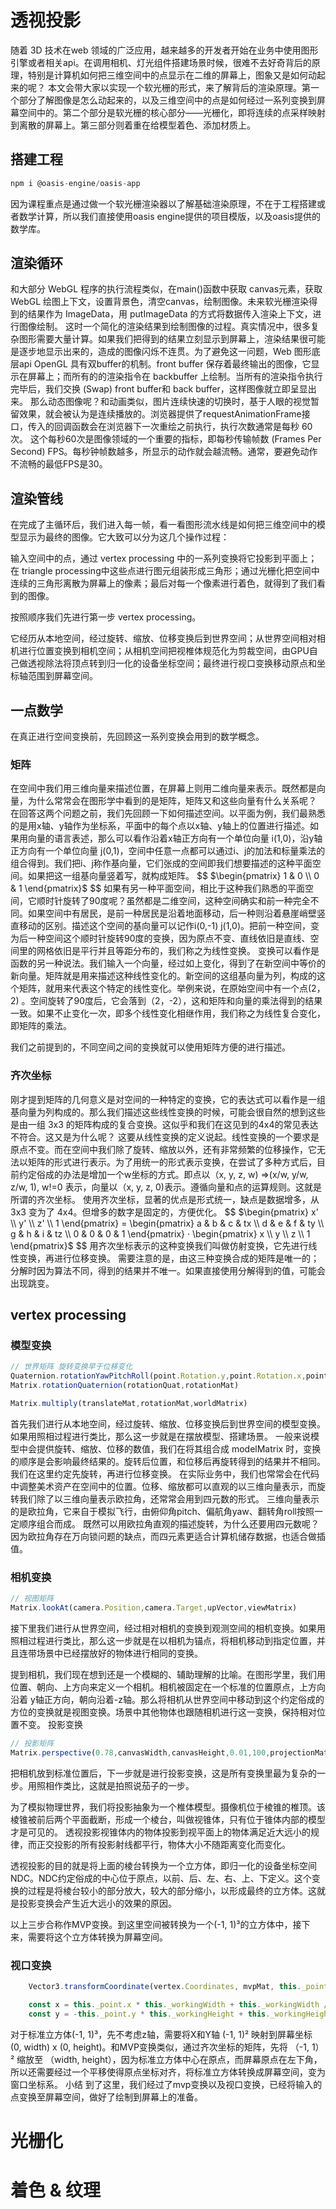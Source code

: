 # 透视投影
随着 3D 技术在web 领域的广泛应用，越来越多的开发者开始在业务中使用图形引擎或者相关api。在调用相机、灯光组件搭建场景时候，很难不去好奇背后的原理，特别是计算机如何把三维空间中的点显示在二维的屏幕上，图象又是如何动起来的呢？
本文会带大家以实现一个软光栅的形式，来了解背后的渲染原理。第一个部分了解图像是怎么动起来的，以及三维空间中的点是如何经过一系列变换到屏幕空间中的。第二个部分是软光栅的核心部分——光栅化，即将连续的点采样映射到离散的屏幕上。第三部分则着重在给模型着色、添加材质上。
## 搭建工程
```ts
npm i @oasis-engine/oasis-app
```
因为课程重点是通过做一个软光栅渲染器以了解基础渲染原理，不在于工程搭建或者数学计算，所以我们直接使用oasis engine提供的项目模版，以及oasis提供的数学库。

## 渲染循环
和大部分 WebGL 程序的执行流程类似，在main()函数中获取 canvas元素，获取 WebGL 绘图上下文，设置背景色，清空canvas，绘制图像。未来软光栅渲染得到的结果作为 ImageData，用 putImageData 的方式将数据传入渲染上下文，进行图像绘制。
这时一个简化的渲染结果到绘制图像的过程。真实情况中，很多复杂图形需要大量计算。如果我们把得到的结果立刻显示到屏幕上，渲染结果很可能是逐步地显示出来的，造成的图像闪烁不连贯。为了避免这一问题，Web 图形底层api OpenGL 具有双buffer的机制。front buffer 保存着最终输出的图像，它显示在屏幕上；而所有的的渲染指令在 backbuffer 上绘制。当所有的渲染指令执行完毕后，我们交换 (Swap) front buffer和 back buffer，这样图像就立即呈显出来。
那么动态图像呢？和动画类似，图片连续快速的切换时，基于人眼的视觉暂留效果，就会被认为是连续播放的。浏览器提供了requestAnimationFrame接口，传入的回调函数会在浏览器下一次重绘之前执行，执行次数通常是每秒 60 次。
这个每秒60次是图像领域的一个重要的指标，即每秒传输帧数 (Frames Per Second) FPS。每秒钟帧数越多，所显示的动作就会越流畅。通常，要避免动作不流畅的最低FPS是30。

## 渲染管线
在完成了主循环后，我们进入每一帧，看一看图形流水线是如何把三维空间中的模型显示为最终的图像。它大致可以分为这几个操作过程：


输入空间中的点，通过 vertex processing 中的一系列变换将它投影到平面上；在 triangle processing中这些点进行图元组装形成三角形；通过光栅化把空间中连续的三角形离散为屏幕上的像素；最后对每一个像素进行着色，就得到了我们看到的图像。

按照顺序我们先进行第一步 vertex processing。

它经历从本地空间，经过旋转、缩放、位移变换后到世界空间；从世界空间相对相机进行位置变换到相机空间；从相机空间把视椎体规范化为剪裁空间，由GPU自己做透视除法将顶点转到归一化的设备坐标空间；最终进行视口变换移动原点和坐标轴范围到屏幕空间。
## 一点数学
在真正进行空间变换前，先回顾这一系列变换会用到的数学概念。
### 矩阵
在空间中我们用三维向量来描述位置，在屏幕上则用二维向量来表示。既然都是向量，为什么常常会在图形学中看到的是矩阵，矩阵又和这些向量有什么关系呢？
在回答这两个问题之前，我们先回顾一下如何描述空间。以平面为例，我们最熟悉的是用x轴、y轴作为坐标系，平面中的每个点以x轴、y轴上的位置进行描述。如果用向量的语言表述，那么可以看作沿着x轴正方向有一个单位向量 i(1,0)，沿y轴正方向有一个单位向量 j(0,1)，空间中任意一点都可以通过i、j的加法和标量乘法的组合得到。我们把i、j称作基向量，它们张成的空间即我们想要描述的这种平面空间。如果把这一组基向量竖着写，就构成矩阵。
$$
$\begin{pmatrix} 1 & 0 \\ 0 & 1  \end{pmatrix}$
$$
如果有另一种平面空间，相比于这种我们熟悉的平面空间，它顺时针旋转了90度呢？虽然都是二维空间，这种空间确实和前一种完全不同。如果空间中有居民，是前一种居民是沿着地面移动，后一种则沿着悬崖峭壁竖直移动的区别。描述这个空间的基向量可以记作i(0,-1) j(1,0)。把前一种空间，变为后一种空间这个顺时针旋转90度的变换，因为原点不变、直线依旧是直线、空间里的网格依旧是平行并且等距分布的，我们称之为线性变换。
变换可以看作是函数的另一种说法。我们输入一个向量，经过如上变化，得到了在新空间中等价的新向量。矩阵就是用来描述这种线性变化的。新空间的这组基向量为列，构成的这个矩阵，就用来代表这个特定的线性变化。举例来说，在原始空间中有一个点(2，2) 。空间旋转了90度后，它会落到（2，-2），这和矩阵和向量的乘法得到的结果一致。如果不止变化一次，即多个线性变化相继作用，我们称之为线性复合变化，即矩阵的乘法。

我们之前提到的，不同空间之间的变换就可以使用矩阵方便的进行描述。
### 齐次坐标
刚才提到矩阵的几何意义是对空间的一种特定的变换，它的表达式可以看作是一组基向量为列构成的。那么我们描述这些线性变换的时候，可能会很自然的想到这些是由一组 3x3 的矩阵构成的复合变换。这似乎和我们在这见到的4x4的常见表达不符合。这又是为什么呢？
这要从线性变换的定义说起。线性变换的一个要求是原点不变。而在空间中我们除了旋转、缩放以外，还有非常频繁的位移操作，它无法以矩阵的形式进行表示。为了用统一的形式表示变换，在尝试了多种方式后，目前约定俗成的办法是增加一个w坐标的方式。即点以（x, y, z, w)  =>(x/w, y/w, z/w, 1), w!=0 表示，向量以（x, y, z, 0)表示。遵循向量和点的运算规则。这就是所谓的齐次坐标。
使用齐次坐标，显著的优点是形式统一，缺点是数据增多，从 3x3 变为了 4x4。但增多的数字是固定的，方便优化。
$$
$\begin{pmatrix} x' \\ y' \\ z' \\  1 \end{pmatrix} = \begin{pmatrix} a & b & c & tx \\ d & e & f & ty \\ g & h & i & tz \\ 0 & 0 & 0 & 1 \end{pmatrix} ·  \begin{pmatrix} x \\ y \\ z \\  1 \end{pmatrix}$
$$
用齐次坐标表示的这种变换我们叫做仿射变换，它先进行线性变换，再进行位移变换。
需要注意的是，由这三种变换合成的矩阵是唯一的；分解时因为算法不同，得到的结果并不唯一。如果直接使用分解得到的值，可能会出现跳变。
## vertex processing
### 模型变换
```ts
// 世界矩阵 旋转变换早于位移变化
Quaternion.rotationYawPitchRoll(point.Rotation.y,point.Rotation.x,point.Rotation.z,rotationQuat)
Matrix.rotationQuaternion(rotationQuat,rotationMat)

Matrix.multiply(translateMat,rotationMat,worldMatrix)
```
首先我们进行从本地空间，经过旋转、缩放、位移变换后到世界空间的模型变换。如果用照相过程进行类比，那么这一步就是在摆放模型、搭建场景。
一般来说模型中会提供旋转、缩放、位移的数值，我们在将其组合成 modelMatrix 时，变换的顺序是会影响最终结果的。旋转后位置，和位移后再旋转得到的结果并不相同。我们在这里约定先旋转，再进行位移变换。
在实际业务中，我们也常常会在代码中调整美术资产在空间中的位置。位移、缩放都可以直观的以三维向量表示，而旋转我们除了以三维向量表示欧拉角，还常常会用到四元数的形式。
三维向量表示的是欧拉角，它来自于模拟飞行，由俯仰角pitch、偏航角yaw、翻转角roll按照一定顺序组合而成。
既然可以用欧拉角直观的描述旋转，为什么还要用四元数呢？因为欧拉角存在万向锁问题的缺点，而四元素更适合计算机储存数据，也适合做插值。
### 相机变换
```ts
// 视图矩阵
Matrix.lookAt(camera.Position,camera.Target,upVector,viewMatrix)
```
接下里我们进行从世界空间，经过相对相机的变换到观测空间的相机变换。如果用照相过程进行类比，那么这一步就是在以相机为锚点，将相机移动到指定位置，并且连带场景中已经摆放好的物体进行相同的变换。

提到相机，我们现在想到还是一个模糊的、辅助理解的比喻。在图形学里，我们用位置、朝向、上方向来定义一个相机。相机被固定在一个标准的位置原点，上方向沿着 y轴正方向，朝向沿着-z轴。那么将相机从世界空间中移动到这个约定俗成的方位的变换就是视图变换。场景中其他物体也跟随相机进行这一变换，保持相对位置不变。
投影变换
```ts
// 投影矩阵
Matrix.perspective(0.78,canvasWidth,canvasHeight,0.01,100,projectionMatrix)
```
把相机放到标准位置后，下一步就是进行投影变换，这是所有变换里最为复杂的一步。用照相作类比，这就是拍照说茄子的一步。
 
为了模拟物理世界，我们将投影抽象为一个椎体模型。摄像机位于棱锥的椎顶。该棱锥被前后两个平面截断，形成一个棱台，叫做视锥体，只有位于锥体内部的模型才是可见的。
透视投影视锥体内的物体投影到视平面上的物体满足近大远小的规律，而正交投影的所有投影射线都平行，物体大小不随距离变化而变化。

透视投影的目的就是将上面的棱台转换为一个立方体，即归一化的设备坐标空间NDC。NDC约定俗成的中心位于原点，以前、后、左、右、上、下定义。这个变换的过程是将棱台较小的部分放大，较大的部分缩小，以形成最终的立方体。这就是投影变换会产生近大远小的效果的原因。


以上三步合称作MVP变换。到这里空间被转换为一个(-1, 1)³的立方体中，接下来，需要将这个立方体转换为屏幕空间。
### 视口变换
```ts
    Vector3.transformCoordinate(vertex.Coordinates, mvpMat, this._point);

    const x = this._point.x * this._workingWidth + this._workingWidth / 2.0;
    const y = -this._point.y * this._workingHeight + this._workingHeight / 2.0;
```
对于标准立方体(-1, 1)³，先不考虑z轴，需要将X和Y轴 (-1, 1)² 映射到屏幕坐标 (0, width) x (0, height)。和MVP变换类似，通过齐次坐标的矩阵，先将 （-1, 1）² 缩放至 （width, height），因为标准立方体中心在原点，而屏幕原点在左下角，所以还需要经过一个平移使得原点坐标对齐，将标准立方体转换成屏幕空间，变为窗口坐标系。
小结
到了这里，我们经过了mvp变换以及视口变换，已经将输入的点变换至屏幕空间，做好了绘制到屏幕上的准备。


# 光栅化
# 着色 & 纹理
